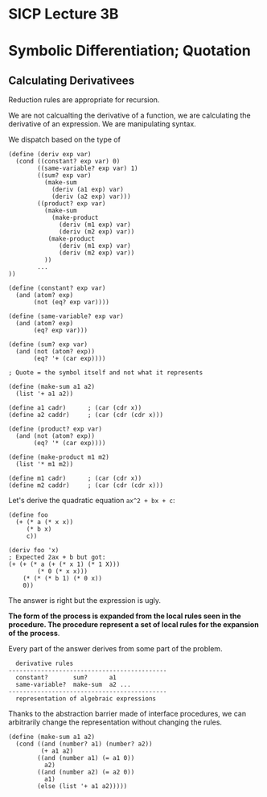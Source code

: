 # SICP Lecture 3B
# Symbolic Differentiation; Quotation

## Calculating Derivativees

Reduction rules are appropriate for recursion.

We are not calcualting the derivative of a function, we are calculating the derivative of an expression.  We are manipulating syntax.

We dispatch based on the type of

    (define (deriv exp var)
      (cond ((constant? exp var) 0)
            ((same-variable? exp var) 1)
            ((sum? exp var)
              (make-sum
                (deriv (a1 exp) var)
                (deriv (a2 exp) var)))
            ((product? exp var)
              (make-sum
                (make-product
                  (deriv (m1 exp) var)
                  (deriv (m2 exp) var))
               (make-product
                  (deriv (m1 exp) var)
                  (deriv (m2 exp) var))
              ))
            ...
    ))

    (define (constant? exp var)
      (and (atom? exp)
           (not (eq? exp var))))

    (define (same-variable? exp var)
      (and (atom? exp)
           (eq? exp var)))

    (define (sum? exp var)
      (and (not (atom? exp))
           (eq? '+ (car exp))))

    ; Quote = the symbol itself and not what it represents

    (define (make-sum a1 a2)
      (list '+ a1 a2))

    (define a1 cadr)      ; (car (cdr x))
    (define a2 caddr)     ; (car (cdr (cdr x)))

    (define (product? exp var)
      (and (not (atom? exp))
           (eq? '* (car exp))))

    (define (make-product m1 m2)
      (list '* m1 m2))

    (define m1 cadr)      ; (car (cdr x))
    (define m2 caddr)     ; (car (cdr (cdr x)))


Let's derive the quadratic equation `ax^2 + bx + c`:

    (define foo
      (+ (* a (* x x))
         (* b x)
         c))

    (deriv foo 'x)
    ; Expected 2ax + b but got:
    (+ (+ (* a (+ (* x 1) (* 1 X)))
            (* 0 (* x x)))
        (* (* (* b 1) (* 0 x))
        0))

The answer is right but the expression is ugly.

**The form of the process is expanded from the local rules seen in the procedure.  The procedure represent a set of local rules for the expansion of the process**.

Every part of the answer derives from some part of the problem.

      derivative rules
    --------------------------------------------
      constant?       sum?      a1
      same-variable?  make-sum  a2 ...
    --------------------------------------------
      representation of algebraic expressions

Thanks to the abstraction barrier made of interface procedures, we can arbitrarily change the representation without changing the rules.

    (define (make-sum a1 a2)
      (cond ((and (number? a1) (number? a2))
             (+ a1 a2)
            ((and (number a1) (= a1 0))
              a2)
            ((and (number a2) (= a2 0))
              a1)
            (else (list '+ a1 a2)))))

